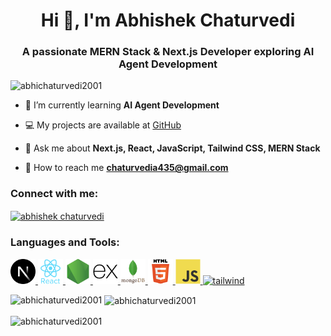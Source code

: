 <h1 align="center">Hi 👋, I'm Abhishek Chaturvedi</h1>
<h3 align="center">A passionate MERN Stack & Next.js Developer exploring AI Agent Development</h3>

<p align="left"> <img src="https://komarev.com/ghpvc/?username=abhichaturvedi2001&label=Profile%20views&color=0e75b6&style=flat" alt="abhichaturvedi2001" /> </p>

- 🌱 I’m currently learning **AI Agent Development**

- 💻 My projects are available at [GitHub](https://github.com/AbhiChaturvedi2001)

- 💬 Ask me about **Next.js, React, JavaScript, Tailwind CSS, MERN Stack**

- 📧 How to reach me **chaturvedia435@gmail.com**

<h3 align="left">Connect with me:</h3>
<p align="left">
<a href="https://www.linkedin.com/in/abhishek-chaturvedi-45b2641a6/" target="blank"><img align="center" src="https://raw.githubusercontent.com/rahuldkjain/github-profile-readme-generator/master/src/images/icons/Social/linked-in-alt.svg" alt="abhishek chaturvedi" height="30" width="40" /></a>
</p>

<h3 align="left">Languages and Tools:</h3>
<p align="left"> 
  <a href="https://nextjs.org/" target="_blank" rel="noreferrer"> <img src="https://raw.githubusercontent.com/devicons/devicon/master/icons/nextjs/nextjs-original.svg" alt="nextjs" width="40" height="40"/> </a>
  <a href="https://reactjs.org/" target="_blank" rel="noreferrer"> <img src="https://raw.githubusercontent.com/devicons/devicon/master/icons/react/react-original-wordmark.svg" alt="react" width="40" height="40"/> </a>
  <a href="https://nodejs.org/" target="_blank" rel="noreferrer"> <img src="https://raw.githubusercontent.com/devicons/devicon/master/icons/nodejs/nodejs-original.svg" alt="nodejs" width="40" height="40"/> </a>
  <a href="https://expressjs.com/" target="_blank" rel="noreferrer"> <img src="https://raw.githubusercontent.com/devicons/devicon/master/icons/express/express-original.svg" alt="express" width="40" height="40"/> </a>
  <a href="https://www.mongodb.com/" target="_blank" rel="noreferrer"> <img src="https://raw.githubusercontent.com/devicons/devicon/master/icons/mongodb/mongodb-original-wordmark.svg" alt="mongodb" width="40" height="40"/> </a>
  <a href="https://www.w3.org/html/" target="_blank" rel="noreferrer"> <img src="https://raw.githubusercontent.com/devicons/devicon/master/icons/html5/html5-original-wordmark.svg" alt="html5" width="40" height="40"/> </a>
  <a href="https://developer.mozilla.org/en-US/docs/Web/JavaScript" target="_blank" rel="noreferrer"> <img src="https://raw.githubusercontent.com/devicons/devicon/master/icons/javascript/javascript-original.svg" alt="javascript" width="40" height="40"/> </a>
  <a href="https://tailwindcss.com/" target="_blank" rel="noreferrer"> <img src="https://www.vectorlogo.zone/logos/tailwindcss/tailwindcss-icon.svg" alt="tailwind" width="40" height="40"/> </a>
</p>

<p><img align="left" src="https://github-readme-stats.vercel.app/api/top-langs?username=abhichaturvedi2001&show_icons=true&locale=en&layout=compact" alt="abhichaturvedi2001" /></p>

<p>&nbsp;<img align="center" src="https://github-readme-stats.vercel.app/api?username=abhichaturvedi2001&show_icons=true&locale=en" alt="abhichaturvedi2001" /></p>

<p><img align="center" src="https://github-readme-streak-stats.herokuapp.com/?user=abhichaturvedi2001&" alt="abhichaturvedi2001" /></p>
